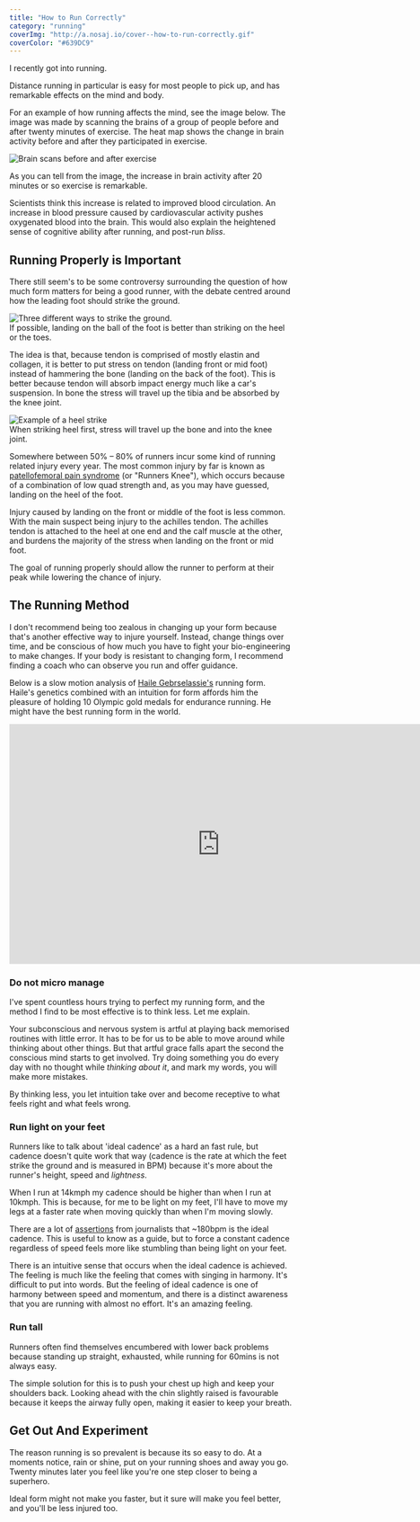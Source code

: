 ```yaml
---
title: "How to Run Correctly"
category: "running"
coverImg: "http://a.nosaj.io/cover--how-to-run-correctly.gif"
coverColor: "#639DC9"
---
```


I recently got into running. 

Distance running in particular is easy for most people to pick up, and has remarkable effects on the mind and body.

For an example of how running affects the mind, see the image below. The image was made by scanning the brains of a group of people before and after twenty minutes of exercise. The heat map shows the change in brain activity before and after they participated in exercise.

<div class="image">
	<img src="http://a.nosaj.io/running-exercise-scans.png" alt="Brain scans before and after exercise" />
</div>

As you can tell from the image, the increase in brain activity after 20 minutes or so exercise is remarkable. 

Scientists think this increase is related to improved blood circulation. An increase in blood pressure caused by cardiovascular activity pushes oxygenated blood into the brain. This would also explain the heightened sense of cognitive ability after running, and post-run *bliss*.

## Running Properly is Important
There still seem's to be some controversy surrounding the question of how much form matters for being a good runner, with the debate centred around how the leading foot should strike the ground.

<div class="image">
	<img src="http://a.nosaj.io/running-form.png" alt="Three different ways to strike the ground." />
	<div class="caption">If possible, landing on the ball of the foot is better than striking on the heel or the toes.</div>
</div>

The idea is that, because tendon is comprised of mostly elastin and collagen, it is better to put stress on tendon (landing front or mid foot) instead of hammering the bone (landing on the back of the foot). This is better because tendon will absorb impact energy much like a car's suspension. In bone the stress will travel up the tibia and be absorbed by the knee joint.

<div class="image">
	<img src="http://a.nosaj.io/running-stress.png" alt="Example of a heel strike" />
	<div class="caption">When striking heel first, stress will travel up the bone and into the knee joint.</div>
</div>

Somewhere between 50% – 80% of runners incur some kind of running related injury every year. The most common injury by far is known as [patellofemoral pain syndrome](https://www.runnersworld.com/runners-knee) (or "Runners Knee"), which occurs because of a combination of low quad strength and, as you may have guessed, landing on the heel of the foot.

Injury caused by landing on the front or middle of the foot is less common. With the main suspect being injury to the achilles tendon. The achilles tendon is attached to the heel at one end and the calf muscle at the other, and burdens the majority of the stress when landing on the front or mid foot.

The goal of running properly should allow the runner to perform at their peak while lowering the chance of injury.

## The Running Method
I don't recommend being too zealous in changing up your form because that's another effective way to injure yourself. Instead, change things over time, and be conscious of how much you have to fight your bio-engineering to make changes. If your body is resistant to changing form, I recommend finding a coach who can observe you run and offer guidance.

Below is a slow motion analysis of [Haile Gebrselassie's](https://en.wikipedia.org/wiki/Haile_Gebrselassie) running form. Haile's genetics combined with an intuition for form affords him the pleasure of holding 10 Olympic gold medals for endurance running. He might have the best running form in the world.

<div class="video">
	<iframe width="750" height="427" src="https://www.youtube.com/embed/7WQzxxWBM-A?rel=0" frameborder="0" allowfullscreen></iframe>
</div>

### Do not micro manage
I've spent countless hours trying to perfect my running form, and the method I find to be most effective is to think less. Let me explain. 

Your subconscious and nervous system is artful at playing back memorised routines with little error. It has to be for us to be able to move around while thinking about other things. But that artful grace falls apart the second the conscious mind starts to get involved. Try doing something you do every day with no thought while *thinking about it*, and mark my words, you will make more mistakes.

By thinking less, you let intuition take over and become receptive to what feels right and what feels wrong.

### Run light on your feet
Runners like to talk about 'ideal cadence' as a hard an fast rule, but cadence doesn't quite work that way (cadence is the rate at which the feet strike the ground and is measured in BPM) because it's more about the runner's height, speed and *lightness*.

When I run at 14kmph my cadence should be higher than when I run at 10kmph. This is because, for me to be light on my feet, I'll have to move my legs at a faster rate when moving quickly than when I'm moving slowly.

There are a lot of [assertions](https://www.theguardian.com/lifeandstyle/the-running-blog/2014/jul/31/running-technique-why-form-matters) from journalists that ~180bpm is the ideal cadence. This is useful to know as a guide, but to force a constant cadence regardless of speed feels more like stumbling than being light on your feet. 

There is an intuitive sense that occurs when the ideal cadence is achieved. The feeling is much like the feeling that comes with singing in harmony. It's difficult to put into words. But the feeling of ideal cadence is one of harmony between speed and momentum, and there is a distinct awareness that you are running with almost no effort. It's an amazing feeling.

### Run tall
Runners often find themselves encumbered with lower back problems because standing up straight, exhausted, while running for 60mins is not always easy.

The simple solution for this is to push your chest up high and keep your shoulders back. Looking ahead with the chin slightly raised is favourable because it keeps the airway fully open, making it easier to keep your breath.

## Get Out And Experiment
The reason running is so prevalent is because its so easy to do. At a moments notice, rain or shine, put on your running shoes and away you go. Twenty minutes later you feel like you're one step closer to being a superhero. 

Ideal form might not make you faster, but it sure will make you feel better, and you'll be less injured too.

